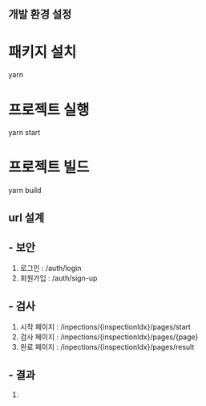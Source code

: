## 개발 환경 설정

# 패키지 설치

yarn

# 프로젝트 실행

yarn start

# 프로젝트 빌드

yarn build

## url 설계

## - 보안

1. 로그인 : /auth/login
2. 회원가입 : /auth/sign-up

## - 검사

1. 시작 페이지 : /inpections/{inspectionIdx}/pages/start
2. 검사 페이지 : /inpections/{inspectionIdx}/pages/{page}
3. 완료 페이지 : /inpections/{inspectionIdx}/pages/result

## - 결과

1.

